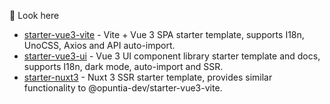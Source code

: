 👋 Look here

- [starter-vue3-vite](https://github.com/opuntia-dev/starter-vue3-vite) - Vite + Vue 3 SPA starter template, supports I18n, UnoCSS, Axios and API auto-import.
- [starter-vue3-ui](https://github.com/opuntia-dev/starter-vue3-ui) - Vue 3 UI component library starter template and docs, supports I18n, dark mode, auto-import and SSR.
- [starter-nuxt3](https://github.com/opuntia-dev/starter-nuxt3) - Nuxt 3 SSR starter template, provides similar functionality to @opuntia-dev/starter-vue3-vite.

